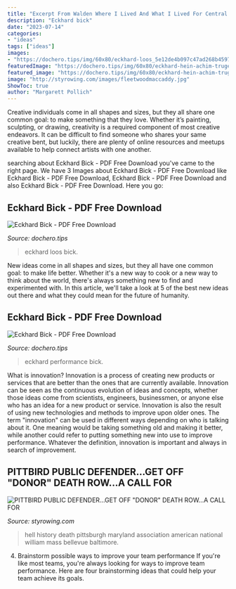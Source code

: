 ```yaml
---
title: "Excerpt From Walden Where I Lived And What I Lived For Central Idea ~ Eckhard Loos Bick"
description: "Eckhard bick"
date: "2023-07-14"
categories:
- "ideas"
tags: ["ideas"]
images:
- "https://dochero.tips/img/60x80/eckhard-loos_5e12de4b097c47ad268b4597.jpg"
featuredImage: "https://dochero.tips/img/60x80/eckhard-hein-achim-truger_5d9e0872097c4710218b45d0.jpg"
featured_image: "https://dochero.tips/img/60x80/eckhard-hein-achim-truger_5d9e0872097c4710218b45d0.jpg"
image: "http://styrowing.com/images/fleetwoodmaccaddy.jpg"
ShowToc: true
author: "Margarett Pollich"
---
```



Creative individuals come in all shapes and sizes, but they all share one common goal: to make something that they love. Whether it’s painting, sculpting, or drawing, creativity is a required component of most creative endeavors. It can be difficult to find someone who shares your same creative bent, but luckily, there are plenty of online resources and meetups available to help connect artists with one another.

	

		
searching about Eckhard Bick - PDF Free Download you've came to the right page. We have 3 Images about Eckhard Bick - PDF Free Download like Eckhard Bick - PDF Free Download, Eckhard Bick - PDF Free Download and also Eckhard Bick - PDF Free Download. Here you go:
		
    
## Eckhard Bick - PDF Free Download

<img loading=lazy src="https://dochero.tips/img/60x80/eckhard-loos_5e12de4b097c47ad268b4597.jpg" onerror="this.onerror=null;this.src='https://tse2.mm.bing.net/th?id=OIP.6816h-yS_wRtTaOAwaFVlwAAAA&amp;pid=15.1';" alt="Eckhard Bick - PDF Free Download">

_Source: dochero.tips_

>eckhard loos bick. 

	

New ideas come in all shapes and sizes, but they all have one common goal: to make life better. Whether it's a new way to cook or a new way to think about the world, there's always something new to find and experimented with. In this article, we'll take a look at 5 of the best new ideas out there and what they could mean for the future of humanity.

    
## Eckhard Bick - PDF Free Download

<img loading=lazy src="https://dochero.tips/img/60x80/eckhard-hein-achim-truger_5d9e0872097c4710218b45d0.jpg" onerror="this.onerror=null;this.src='https://tse4.mm.bing.net/th?id=OIP.reOjH2UtOI2a1zZGbBgjMgAAAA&amp;pid=15.1';" alt="Eckhard Bick - PDF Free Download">

_Source: dochero.tips_

>eckhard performance bick. 

	

What is innovation?
Innovation is a process of creating new products or services that are better than the ones that are currently available. Innovation can be seen as the continuous evolution of ideas and concepts, whether those ideas come from scientists, engineers, businessmen, or anyone else who has an idea for a new product or service. Innovation is also the result of using new technologies and methods to improve upon older ones.
The term "innovation" can be used in different ways depending on who is talking about it. One meaning would be taking something old and making it better, while another could refer to putting something new into use to improve performance. Whatever the definition, innovation is important and always in search of improvement.

    
## PITTBIRD PUBLIC DEFENDER...GET OFF &quot;DONOR&quot; DEATH ROW...A CALL FOR

<img loading=lazy src="http://styrowing.com/images/fleetwoodmaccaddy.jpg" onerror="this.onerror=null;this.src='https://tse4.mm.bing.net/th?id=OIP.EytSzurygrib3s1nXDSo5wAAAA&amp;pid=15.1';" alt="PITTBIRD PUBLIC DEFENDER...GET OFF &quot;DONOR&quot; DEATH ROW...A CALL FOR">

_Source: styrowing.com_

>hell history death pittsburgh maryland association american national william mass bellevue baltimore. 

	

4. Brainstorm possible ways to improve your team performance
If you're like most teams, you're always looking for ways to improve team performance. Here are four brainstorming ideas that could help your team achieve its goals.

